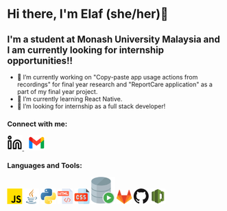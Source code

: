 # Hi there, I'm Elaf (she/her)👋

## I'm a student at Monash University Malaysia and I am currently looking for internship opportunities!!
- 🔭 I’m currently working on "Copy-paste app usage actions from recordings" for final year research and "ReportCare application" as a part of my final year project. 
- 🌱 I’m currently learning React Native. 
- 👯 I’m looking for internship as a full stack developer! 

### Connect with me:

[<picture>
  <source media="(prefers-color-scheme: dark)" srcset="/img/linkedin-dark.svg">
  <source media="(prefers-color-scheme: light)" srcset="/img/linkedin-light.svg">
  <img alt="linkedIn logo." src="img/linkedin-light.svg" width="7%">
</picture>](https://www.linkedin.com/in/elafaa/)
&nbsp;&nbsp;
[<picture>
  <img alt="gmail logo." src="img/gmail.png" width="7%">
</picture>](mailto:elafasalh@gmail.com)


### Languages and Tools:
<picture>
  <img alt="JavaScript logo." src="img/JavaScript.png" width="7%">
</picture>
<picture>
  <img alt="Java logo." src="img/java.png" width="7%">
</picture>
<picture>
  <img alt="Python logo." src="img/python.png" width="7%">
</picture>
<picture>
  <img alt="HTML logo." src="img/html.png" width="7%">
</picture>
<picture>
  <img alt="CSS logo." src="img/css.png" width="7%">
</picture>
<picture>
  <img alt="Oracle SQL logo." src="img/Oracle_SQL_Developer_logo.svg" width="11%">
</picture>
<picture>
  <img alt="GitLab logo." src="img/gitlab-logo-gray-rgb.png" width="7%">
</picture>
<picture>
  <img alt="GitHub logo." src="img/GitHub.png" width="7%">
</picture>
<picture>
  <img alt="AWS codecommit logo." src="img/aws-codecommit.png" width="7%">
</picture>


